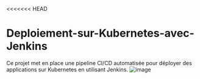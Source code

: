 <<<<<<< HEAD
# Deploiement-sur-Kubernetes-avec-Jenkins
Ce projet met en place une pipeline CI/CD automatisée pour déployer des applications sur Kubernetes en utilisant Jenkins.
![image](https://github.com/user-attachments/assets/21043f6c-6553-45a2-92d7-4c1eb0875d54)

